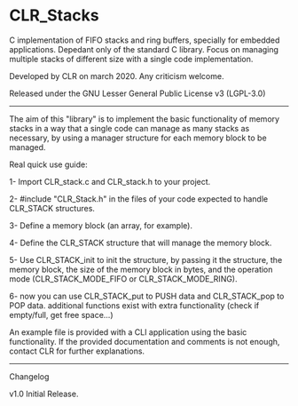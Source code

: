 # CLR_Stacks
C implementation of FIFO stacks and ring buffers, specially for embedded applications. 
Depedant only of the standard C library. 
Focus on managing multiple stacks of different size with a single code implementation.

Developed by CLR on march 2020. Any criticism welcome.

Released under the GNU Lesser General Public License v3 (LGPL-3.0)

-----------------------------------------------------------------------

The aim of this "library" is to implement the basic functionality of memory stacks in a way that a single code can manage as many stacks as necessary, by using a manager structure for each memory block to be managed.


Real quick use guide:

  1- Import CLR_stack.c and CLR_stack.h to your project.
  
  2- #include "CLR_Stack.h" in the files of your code expected to handle CLR_STACK structures.
  
  3- Define a memory block (an array, for example).
  
  4- Define the CLR_STACK structure that will manage the memory block.
  
  5- Use CLR_STACK_init to init the structure, by passing it the structure, the memory block, the size of the memory block in bytes, and the operation mode     (CLR_STACK_MODE_FIFO or CLR_STACK_MODE_RING).
  
  6- now you can use CLR_STACK_put to PUSH data and CLR_STACK_pop to POP data. additional functions exist with extra functionality (check if empty/full, get free space...)
  
  
An example file is provided with a CLI application using the basic functionality. If the provided documentation and comments is not enough, contact CLR for further explanations.

-----------------------------------------------------------------------

Changelog

v1.0 Initial Release.

